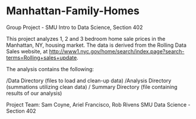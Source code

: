 # Manhattan-Family-Homes
Group Project - SMU Intro to Data Science, Section 402

This project analyzes 1, 2 and 3 bedroom home sale prices in the Manhattan, NY, housing market.  The data is derived from the Rolling Data Sales website, at http://www1.nyc.gov/home/search/index.page?search-terms=Rolling+sales+update.

The analysis contains the following:

/Data Directory (files to load and clean-up data)
/Analysis Directory (summations utilizing clean data)
/ Summary Directory (file containing results of our analysis)

Project Team: Sam Coyne, Ariel Francisco, Rob Rivens
SMU Data Science - Section 402
